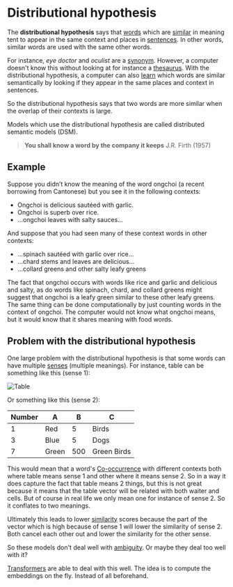 # Distributional hypothesis

The **distributional hypothesis** says that [words](../Data/Words.md) which are [similar](Similarity.md) in meaning tent to appear in the same context and places in [sentences](../Data/Sentences.md). In other words, similar words are used with the same other words. 

For instance, *eye doctor* and *oculist* are a [synonym](Synonyms.md). However, a computer doesn't know this without looking at for instance a [thesaurus](../Data/Thesaurus.md). With the distributional hypothesis, a computer can also [learn](Learning.md) which words are similar semantically by looking if they appear in the same places and context in sentences. 

So the distributional hypothesis says that two words are more similar when the overlap of their contexts is large.

Models which use the distributional hypothesis are called distributed semantic models (DSM).

> **You shall know a word by the company it keeps**
> J.R. Firth (1957)

## Example 
Suppose you didn’t know the meaning of the word ongchoi (a recent borrowing from Cantonese) but you see it in the following contexts: 
- Ongchoi is delicious sautéed with garlic.
- Ongchoi is superb over rice.
-  ...ongchoi leaves with salty sauces... 

And suppose that you had seen many of these context words in other contexts: 
- ...spinach sautéed with garlic over rice... 
- ...chard stems and leaves are delicious... 
- ...collard greens and other salty leafy greens 

The fact that ongchoi occurs with words like rice and garlic and delicious and salty, as do words like spinach, chard, and collard greens might suggest that ongchoi is a leafy green similar to these other leafy greens. The same thing can be done computationally by just counting words in the context of ongchoi. The computer would not know what ongchoi means, but it would know that it shares meaning with food words. 


## Problem with the distributional hypothesis
One large problem with the distributional hypothesis is that some words can have multiple [senses](../Data/Lemma.md) (multiple meanings). For instance, table can be something like this (sense 1):

![Table](../images/Pasted%20image%2020220603161925.png)

Or something like this (sense 2):

| Number | A     | B   | C   |
| ------ | ----- | --- | --- |
| 1      | Red   | 5   | Birds    |
| 3      | Blue  | 5   | Dogs    |
| 7      | Green | 500 | Green Birds    |

This would mean that a word's [Co-occurrence](Co-occurrence.md) with different contexts both where table means sense 1 and other where it means sense 2. So in a way it does capture the fact that table means 2 things, but this is not great because it means that the table vector will be related with both waiter and cells. But of course in real life we only mean one for instance of sense 2. So it conflates to two meanings. 

Ultimately this leads to lower [similarity](Similarity.md) scores because the part of the vector which is high because of sense 1 will lower the similarity of sense 2. Both cancel each other out and lower the similarity for the other sense.  

So these models don't deal well with [ambiguity](../Languages/Ambiguity.md). Or maybe they deal too well with it? 

[Transformers](../Prediction/Transformers.md) are able to deal with this well. The idea is to compute the embeddings on the fly. Instead of all beforehand.   

